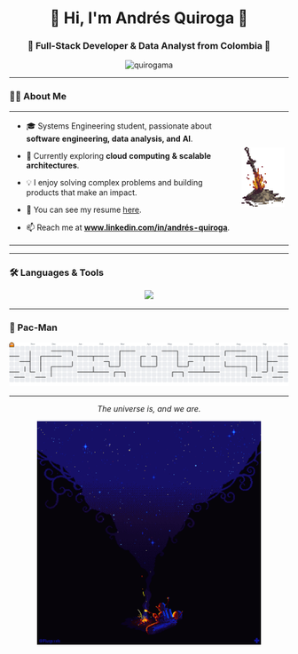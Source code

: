 <h1 align="center">👋 Hi, I'm Andrés Quiroga 👋</h1>
<h3 align="center">🚀 Full-Stack Developer & Data Analyst from Colombia 🚀</h3>

<p align="center">
  <img src="https://komarev.com/ghpvc/?username=quirogama&label=Profile%20views&color=0e75b6&style=flat" alt="quirogama" />
</p>

---

### 👨‍💻 About Me
<table>
  <tr>
    <td>
      
- 🎓 Systems Engineering student, passionate about **software engineering, data analysis, and AI**.  
- 🌱 Currently exploring **cloud computing & scalable architectures**.  
- 💡 I enjoy solving complex problems and building products that make an impact.
- 📄 You can see my resume [here](https://docs.google.com/document/d/1O94AHzKTIkmSBy1FlYf_6yjG_jrRAcsW--N2Kl_h3wQ/edit?usp=sharing).
- 📫 Reach me at **www.linkedin.com/in/andrés-quiroga**.  

    </td>
    <td>
      <img src="assets/ds gif.gif" width="200"/>
    </td>
  </tr>
</table>


---


### 🛠️ Languages & Tools
<div align="center">
  <img src="https://skillicons.dev/icons?i=python,java,cpp,js,react,nextjs,angular,docker,aws,mysql," height="100" />
</div>

---

### 👾 Pac-Man
<picture>
  <source media="(prefers-color-scheme: dark)" srcset="https://raw.githubusercontent.com/quirogama/quirogama/output/pacman-contribution-graph-dark.svg">
  <source media="(prefers-color-scheme: light)" srcset="https://raw.githubusercontent.com/quirogama/quirogama/output/pacman-contribution-graph.svg">
  <img alt="pacman contribution graph" src="https://raw.githubusercontent.com/quirogama/quirogama/output/pacman-contribution-graph.svg">
</picture>

---

<div align="center">
  <p><i>The universe is, and we are.</i></p>
  <img src="assets/ow gif.gif" width="80%"/>
</div>
